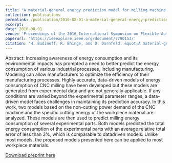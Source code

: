 ```yaml
---
title: "A material-general energy prediction model for milling machine tools"
collection: publications
permalink: /publication/2016-08-01-a-material-general-energy-prediction-model
excerpt: 
date: 2016-08-01
venue: 'Proceedings of the 2016 International Symposium on Flexible Automation (ISFA)'
paperurl: 'https://ieeexplore.ieee.org/document/7790153/'
citation: 'H. Budinoff, R. Bhinge, and D. Dornfeld. &quot;A material-general energy prediction model for milling machine tools&quot; in <i>Proceedings of the 2016 International Symposium on Flexible Automation (ISFA), Cleveland, OH, USA, August 1-3, 2016</i>, pp.  161-164.'
---
```

Abstract: Increasing awareness of energy consumption and its environmental impacts has prompted a need to better predict the energy consumption of various industrial processes, including manufacturing. Modeling can allow manufacturers to optimize the efficiency of their manufacturing processes. Highly accurate, data-driven models of energy consumption of CNC milling have been developed but these models are generated from experimental data and are not generally applicable. If any conditions are varied beyond the experimental parameter ranges, a data-driven model faces challenges in maintaining its prediction accuracy. In this work, two models based on the non-cutting power demand of the CNC machine and the specific cutting energy of the workpiece material are analyzed. These models are then used to predict milling energy consumption of several experimental parts. Both models predicted the total energy consumption of the experimental parts with an average relative total error of less than 3%, which is comparable to datadriven models. Unlike most models, the proposed models presented here can be applied to most workpiece materials.

[Download preprint here](https://academicpages.github.io/files/paper1.pdf)



